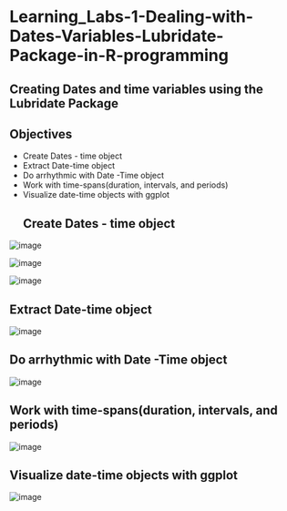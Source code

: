 # Learning_Labs-1-Dealing-with-Dates-Variables-Lubridate-Package-in-R-programming
## Creating Dates and time variables using the Lubridate Package

## Objectives
- Create Dates - time object
- Extract Date-time object
- Do arrhythmic with Date -Time object
- Work with time-spans(duration, intervals, and periods)
- Visualize date-time objects with ggplot
  ## Create Dates - time object
![image](https://github.com/LangatErick/Learning_Labs-1-Dealing-with-Dates-Variables-Lubridate-Package-in-R-programming/assets/124883947/9ae6c956-a471-41b3-842d-b5fd7db3d354)

![image](https://github.com/LangatErick/Learning_Labs-1-Dealing-with-Dates-Variables-Lubridate-Package-in-R-programming/assets/124883947/8f0032ee-9725-434b-b185-4663d5cebd33)

![image](https://github.com/LangatErick/Learning_Labs-1-Dealing-with-Dates-Variables-Lubridate-Package-in-R-programming/assets/124883947/39989120-dcf4-4355-9246-26880cf54a84)

## Extract Date-time object
![image](https://github.com/LangatErick/Learning_Labs-1-Dealing-with-Dates-Variables-Lubridate-Package-in-R-programming/assets/124883947/8cb73b2c-d42e-460e-948d-71052d94eb19)

## Do arrhythmic with Date -Time object
![image](https://github.com/LangatErick/Learning_Labs-1-Dealing-with-Dates-Variables-Lubridate-Package-in-R-programming/assets/124883947/e717dcf2-6169-465f-bda2-4514d91f9c47)

## Work with time-spans(duration, intervals, and periods)
![image](https://github.com/LangatErick/Learning_Labs-1-Dealing-with-Dates-Variables-Lubridate-Package-in-R-programming/assets/124883947/44537bf0-1939-4539-ae51-d8cd56a0e577)

## Visualize date-time objects with ggplot
![image](https://github.com/LangatErick/Learning_Labs-1-Dealing-with-Dates-Variables-Lubridate-Package-in-R-programming/assets/124883947/c9022445-bcba-4851-a43f-81f6e9cf23cd)
